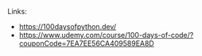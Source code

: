 Links:  
- https://100daysofpython.dev/
- https://www.udemy.com/course/100-days-of-code/?couponCode=7EA7EE56CA409589EA8D
